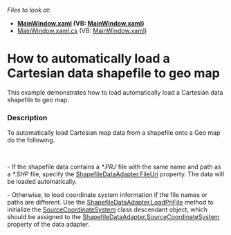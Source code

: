 <!-- default file list -->
*Files to look at*:

* **[MainWindow.xaml](./CS/LoadPrjData/MainWindow.xaml) (VB: [MainWindow.xaml](./VB/LoadPrjData/MainWindow.xaml))**
* [MainWindow.xaml.cs](./CS/LoadPrjData/MainWindow.xaml.cs) (VB: [MainWindow.xaml](./VB/LoadPrjData/MainWindow.xaml))
<!-- default file list end -->
# How to automatically load a Cartesian data shapefile to geo map


This example demonstrates how to load automatically load a Cartesian data shapefile to geo map.


<h3>Description</h3>

To automatically load Cartesian map data from a shapefile onto a Geo map do the following.
<p>&nbsp;</p>
<p>- If the shapefile data contains a <em>*.PRJ</em> file with the same name and path as a <em>*.SHP</em> file, specify the&nbsp;<a href="https://documentation.devexpress.com/#WPF/clsDevExpressXpfMapShapefileDataAdaptertopic">ShapefileDataAdapter.FileUri</a> property. The data will be loaded automatically.</p>
<p>- Otherwise, to load coordinate system information if the file names or paths&nbsp;are different. Use the&nbsp;<a href="https://documentation.devexpress.com/#WPF/DevExpressXpfMapShapefileDataAdapter_LoadPrjFiletopic">ShapefileDataAdapter.LoadPrjFile</a> method to initialize the&nbsp;<a href="https://documentation.devexpress.com/#WPF/clsDevExpressXpfMapSourceCoordinateSystemtopic">SourceCoordinateSystem</a> class descendant object, which should be assigned to the&nbsp;<a href="https://documentation.devexpress.com/#WPF/DevExpressXpfMapShapefileDataAdapter_SourceCoordinateSystemtopic">ShapefileDataAdapter.SourceCoordinateSystem</a> property of the data adapter.</p>

<br/>


